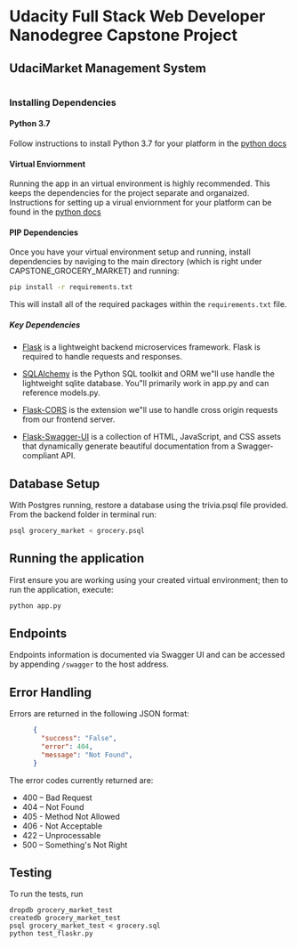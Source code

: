 # Udacity Full Stack Web Developer Nanodegree Capstone Project 

## UdaciMarket Management System
#
### Installing Dependencies

#### Python 3.7

Follow instructions to install Python 3.7 for your platform in the [python docs](https://docs.python.org/3/using/unix.html#getting-and-installing-the-latest-version-of-python)

#### Virtual Enviornment

Running the app in an virtual environment is highly recommended. This keeps the dependencies for the project separate and organaized. Instructions for setting up a virual enviornment for your platform can be found in the [python docs](https://packaging.python.org/guides/installing-using-pip-and-virtual-environments/)

#### PIP Dependencies

Once you have your virtual environment setup and running, install dependencies by naviging to the main directory (which is right under CAPSTONE_GROCERY_MARKET) and running:

```bash
pip install -r requirements.txt
```

This will install all of the required packages within the `requirements.txt` file.

##### Key Dependencies

- [Flask](http://flask.pocoo.org/) is a lightweight backend microservices framework. Flask is required to handle requests and responses.

- [SQLAlchemy](https://www.sqlalchemy.org/) is the Python SQL toolkit and ORM we"ll use handle the lightweight sqlite database. You"ll primarily work in app.py and can reference models.py. 

- [Flask-CORS](https://flask-cors.readthedocs.io/en/latest/#) is the extension we"ll use to handle cross origin requests from our frontend server. 
  
- [Flask-Swagger-UI](https://github.com/swagger-api/swagger-ui) is a collection of HTML, JavaScript, and CSS assets that dynamically generate beautiful documentation from a Swagger-compliant API.

## Database Setup
With Postgres running, restore a database using the trivia.psql file provided. From the backend folder in terminal run:
```bash
psql grocery_market < grocery.psql
```

## Running the application

First ensure you are working using your created virtual environment; then to run the application, execute:

```bash
python app.py
```


## Endpoints

Endpoints information is documented via Swagger UI and can be accessed by appending `/swagger` to the host address.


## Error Handling

Errors are returned in the following JSON format:
```json
      {
        "success": "False",
        "error": 404,
        "message": "Not Found",
      }
```

The error codes currently returned are:

* 400 – Bad Request
* 404 – Not Found
* 405 - Method Not Allowed
* 406 - Not Acceptable
* 422 – Unprocessable
* 500 – Something's Not Right

## Testing

To run the tests, run
```
dropdb grocery_market_test
createdb grocery_market_test
psql grocery_market_test < grocery.sql
python test_flaskr.py
```